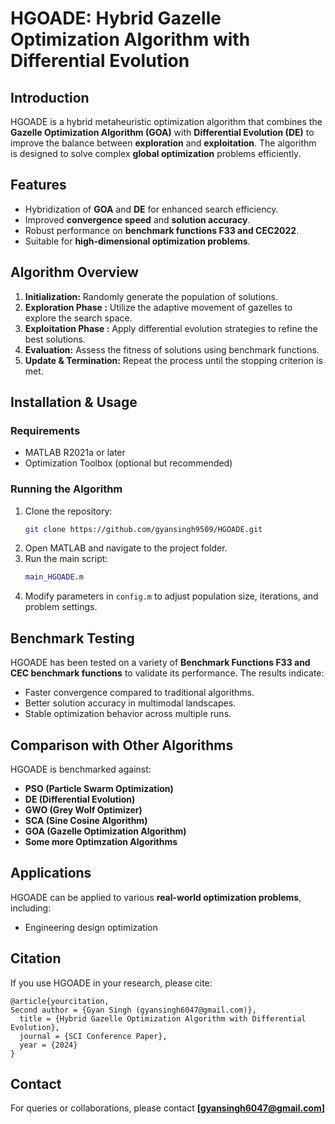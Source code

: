 # HGOADE: Hybrid Gazelle Optimization Algorithm with Differential Evolution

## Introduction
HGOADE is a hybrid metaheuristic optimization algorithm that combines the **Gazelle Optimization Algorithm (GOA)** with **Differential Evolution (DE)** to improve the balance between **exploration** and **exploitation**. The algorithm is designed to solve complex **global optimization** problems efficiently.

## Features
- Hybridization of **GOA** and **DE** for enhanced search efficiency.
- Improved **convergence speed** and **solution accuracy**.
- Robust performance on **benchmark functions F33 and CEC2022**.
- Suitable for **high-dimensional optimization problems**.

## Algorithm Overview
1. **Initialization:** Randomly generate the population of solutions.
2. **Exploration Phase :** Utilize the adaptive movement of gazelles to explore the search space.
3. **Exploitation Phase :** Apply differential evolution strategies to refine the best solutions.
4. **Evaluation:** Assess the fitness of solutions using benchmark functions.
5. **Update & Termination:** Repeat the process until the stopping criterion is met.

## Installation & Usage
### Requirements
- MATLAB R2021a or later
- Optimization Toolbox (optional but recommended)

### Running the Algorithm
1. Clone the repository:
   ```bash
   git clone https://github.com/gyansingh9509/HGOADE.git
   ```
2. Open MATLAB and navigate to the project folder.
3. Run the main script:
   ```matlab
   main_HGOADE.m
   ```
4. Modify parameters in `config.m` to adjust population size, iterations, and problem settings.

## Benchmark Testing
HGOADE has been tested on a variety of **Benchmark Functions F33 and CEC benchmark functions** to validate its performance. The results indicate:
- Faster convergence compared to traditional algorithms.
- Better solution accuracy in multimodal landscapes.
- Stable optimization behavior across multiple runs.

## Comparison with Other Algorithms
HGOADE is benchmarked against:
- **PSO (Particle Swarm Optimization)**
- **DE (Differential Evolution)**
- **GWO (Grey Wolf Optimizer)**
- **SCA (Sine Cosine Algorithm)**
- **GOA (Gazelle Optimization Algorithm)**
- **Some more Optimzation Algorithms**

## Applications
HGOADE can be applied to various **real-world optimization problems**, including:
- Engineering design optimization


## Citation
If you use HGOADE in your research, please cite:
```
@article{yourcitation,
Second author = {Gyan Singh (gyansingh6047@gmail.com)},
  title = {Hybrid Gazelle Optimization Algorithm with Differential Evolution},
  journal = {SCI Conference Paper},
  year = {2024}
}
```



## Contact
For queries or collaborations, please contact **[gyansingh6047@gmail.com]**
